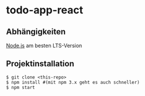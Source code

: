 # todo-app-react

## Abhängigkeiten
[Node.js](http://nodejs.org) am besten LTS-Version

## Projektinstallation
```
$ git clone <this-repo>
$ npm install #(mit npm 3.x geht es auch schneller)
$ npm start 
```
